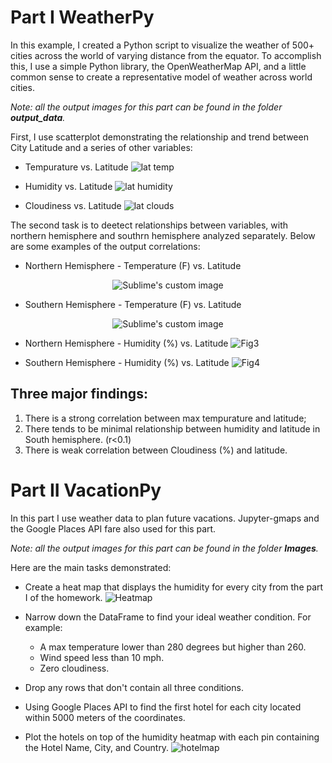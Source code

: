 
# Part I WeatherPy
In this example, I created a Python script to visualize the weather of 500+ cities across the world of varying distance from the equator. To accomplish this, I use a simple Python library, the OpenWeatherMap API, and a little common sense to create a representative model of weather across world cities.

*Note: all the output images for this part can be found in the folder **output_data**.*

First, I use scatterplot demonstrating the relationship and trend between City Latitude and a series of other variables:
* Tempurature vs. Latitude
![lat temp](https://user-images.githubusercontent.com/50465138/95777390-190e6900-0c94-11eb-953c-eddd982fc78e.png)

* Humidity vs. Latitude
![lat humidity](https://user-images.githubusercontent.com/50465138/95777407-21ff3a80-0c94-11eb-9c26-735c3e33763e.png)

* Cloudiness vs. Latitude
![lat clouds](https://user-images.githubusercontent.com/50465138/95777422-29bedf00-0c94-11eb-8389-f712e1d6c064.png)

The second task is to deetect relationships between variables, with northern hemisphere and southrn hemisphere analyzed separately. 
Below are some examples of the output correlations:
* Northern Hemisphere - Temperature (F) vs. Latitude
<p align="center">
  <img src="https://user-images.githubusercontent.com/50465138/95777516-5246d900-0c94-11eb-8087-d894049b1a5f.png" alt="Sublime's custom image"/>
</p>


* Southern Hemisphere - Temperature (F) vs. Latitude
<p align="center">
  <img src="https://user-images.githubusercontent.com/50465138/95777519-54a93300-0c94-11eb-9853-188f054091e5.png" alt="Sublime's custom image"/>
</p>


* Northern Hemisphere - Humidity (%) vs. Latitude
![Fig3](https://user-images.githubusercontent.com/50465138/95777543-64c11280-0c94-11eb-973c-6112cd62342c.png)



* Southern Hemisphere - Humidity (%) vs. Latitude
![Fig4](https://user-images.githubusercontent.com/50465138/95777544-64c11280-0c94-11eb-9be3-2dbd870b6489.png)


## Three major findings:
1. There is a strong correlation between max tempurature and latitude;
2. There tends to be minimal relationship between humidity and latitude in South hemisphere. (r<0.1)
3. There is weak correlation between Cloudiness (%) and latitude.


# Part II VacationPy
In this part I use weather data to plan future vacations. Jupyter-gmaps and the Google Places API fare also used for this part.

*Note: all the output images for this part can be found in the folder **Images**.*

Here are the main tasks demonstrated:
* Create a heat map that displays the humidity for every city from the part I of the homework.
![Heatmap](https://user-images.githubusercontent.com/50465138/95775198-f7ab7e00-0c8f-11eb-8d8f-1bac0bf6a3f3.png)

* Narrow down the DataFrame to find your ideal weather condition. For example:
  * A max temperature lower than 280 degrees but higher than 260.
  * Wind speed less than 10 mph.
  * Zero cloudiness.

* Drop any rows that don't contain all three conditions. 
* Using Google Places API to find the first hotel for each city located within 5000 meters of the coordinates.
* Plot the hotels on top of the humidity heatmap with each pin containing the Hotel Name, City, and Country.
![hotelmap](https://user-images.githubusercontent.com/50465138/95775204-f8dcab00-0c8f-11eb-9134-2e687c303e65.png)
